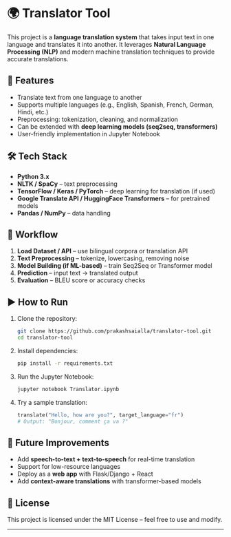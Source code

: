 # 🌍 Translator Tool

This project is a **language translation system** that takes input text in one language and translates it into another. It leverages **Natural Language Processing (NLP)** and modern machine translation techniques to provide accurate translations.

## 🚀 Features

* Translate text from one language to another
* Supports multiple languages (e.g., English, Spanish, French, German, Hindi, etc.)
* Preprocessing: tokenization, cleaning, and normalization
* Can be extended with **deep learning models (seq2seq, transformers)**
* User-friendly implementation in Jupyter Notebook

## 🛠️ Tech Stack

* **Python 3.x**
* **NLTK / SpaCy** – text preprocessing
* **TensorFlow / Keras / PyTorch** – deep learning for translation (if used)
* **Google Translate API / HuggingFace Transformers** – for pretrained models
* **Pandas / NumPy** – data handling

## 📂 Workflow

1. **Load Dataset / API** – use bilingual corpora or translation API
2. **Text Preprocessing** – tokenize, lowercasing, removing noise
3. **Model Building (if ML-based)** – train Seq2Seq or Transformer model
4. **Prediction** – input text → translated output
5. **Evaluation** – BLEU score or accuracy checks

## ▶️ How to Run

1. Clone the repository:

   ```bash
   git clone https://github.com/prakashsaialla/translator-tool.git
   cd translator-tool
   ```

2. Install dependencies:

   ```bash
   pip install -r requirements.txt
   ```

3. Run the Jupyter Notebook:

   ```bash
   jupyter notebook Translator.ipynb
   ```

4. Try a sample translation:

   ```python
   translate("Hello, how are you?", target_language="fr")
   # Output: "Bonjour, comment ça va ?"
   ```

## 📌 Future Improvements

* Add **speech-to-text + text-to-speech** for real-time translation
* Support for low-resource languages
* Deploy as a **web app** with Flask/Django + React
* Add **context-aware translations** with transformer-based models

## 📜 License

This project is licensed under the MIT License – feel free to use and modify.

---
